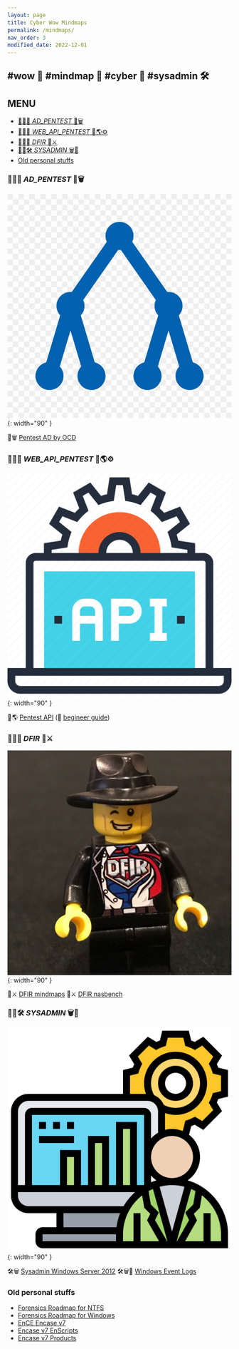 ```yaml
---
layout: page
title: Cyber Wow Mindmaps
permalink: /mindmaps/
nav_order: 3
modified_date: 2022-12-01
---
```


## <a name='wowmindmapcybersysadmin'></a> #wow 👀 #mindmap 🧠 #cyber 🔫 #sysadmin 🛠️

## <a name='MENU'></a>MENU

<!-- vscode-markdown-toc -->
* [👀🧠🔫 _AD_PENTEST_ 📕🗑️](#_AD_PENTEST_)
* [👀🧠🔫 _WEB_API_PENTEST_ 📕🌎⚙️](#_WEB_API_PENTEST_)
* [👀🧠🔫 _DFIR_ 📘⚔️](#_DFIR_)
* [👀🧠🛠️ _SYSADMIN_ 🗑️️🐧](#_SYSADMIN_)
* [Old personal stuffs](#Oldpersonalstuffs)

<!-- vscode-markdown-toc-config
	numbering=false
	autoSave=true
	/vscode-markdown-toc-config -->
<!-- /vscode-markdown-toc -->

### <a name='_AD_PENTEST_'></a>👀🧠🔫 _AD_PENTEST_ 📕🗑️

![AD icon](/assets/images/icons-ad.png){: width="90" }

📕🗑️ [Pentest AD by OCD](https://orange-cyberdefense.github.io/ocd-mindmaps/)

### <a name='_WEB_API_PENTEST_'></a>👀🧠🔫 _WEB_API_PENTEST_ 📕🌎⚙️

![Pentest Web API icon](/assets/images/icons-web-api.png){: width="90" }

📕🌎 [Pentest API](https://dsopas.github.io/MindAPI/play/) (🔗 [begineer guide](https://danaepp.com/beginners-guide-to-api-hacking))

### <a name='_DFIR_'></a>👀🧠🔫 _DFIR_ 📘⚔️

![DFIR icon](/assets/images/icons-dfir.png){: width="90" }

📘⚔️ [DFIR mindmaps](https://github.com/AndrewRathbun/DFIRMindMaps)
📘⚔️ [DFIR nasbench](https://github.com/nasbench/MindMaps)

### <a name='_SYSADMIN_'></a>👀🧠🛠️ _SYSADMIN_ 🗑️️🐧


![Sysadmin icon](/assets/images/icons-sysadmin.png){: width="90" }

🛠️🗑️️ [Sysadmin Windows Server 2012](https://xmind.app/m/eZ7i/)
🛠️🗑️📃 [Windows Event Logs](https://github.com/mdecrevoisier/Microsoft-eventlog-mindmap)

### <a name='Oldpersonalstuffs'></a>Old personal stuffs

* [Forensics Roadmap for NTFS](/mindmaps/svg/win-for-ntfs.svg)
* [Forensics Roadmap for Windows](/mindmaps/svg/win-for-invest-roadmap.svg)
* [EnCE Encase v7](/mindmaps/svg/win-for-encase-v7-ence.svg)
* [Encase v7 EnScripts](/mindmaps/svg/win-for-encase-v7-enscript.svg)
* [Encase v7 Products](/mindmaps/svg/win-for-encase-products-2016.svg)